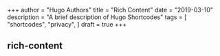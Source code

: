 +++
author = "Hugo Authors"
title = "Rich Content"
date = "2019-03-10"
description = "A brief description of Hugo Shortcodes"
tags = [
    "shortcodes",
    "privacy",
]
draft = true
+++

## rich-content
